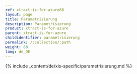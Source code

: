 ```yaml
---
ref: xtract-is-for-azure88
layout: page
title: Parametrisierung
description: Parametrisierung
product: xtract-is-for-azure
parent: xtract-is-for-azure
childidentifier: parametrisierung
permalink: /:collection/:path
weight: 88
lang: de_DE
---
```


{% include _content/de/xis-specific/parametrisierung.md  %}